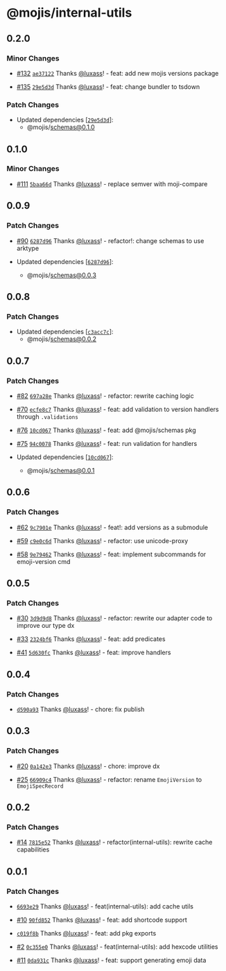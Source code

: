 # @mojis/internal-utils

## 0.2.0

### Minor Changes

- [#132](https://github.com/mojisdev/mojis/pull/132) [`ae37122`](https://github.com/mojisdev/mojis/commit/ae371225974c046a2c1536b2b4e6ac9212ef11ac) Thanks [@luxass](https://github.com/luxass)! - feat: add new mojis versions package

- [#135](https://github.com/mojisdev/mojis/pull/135) [`29e5d3d`](https://github.com/mojisdev/mojis/commit/29e5d3db73a823ae9b613bc6eca893f286d2aec5) Thanks [@luxass](https://github.com/luxass)! - feat: change bundler to tsdown

### Patch Changes

- Updated dependencies [[`29e5d3d`](https://github.com/mojisdev/mojis/commit/29e5d3db73a823ae9b613bc6eca893f286d2aec5)]:
  - @mojis/schemas@0.1.0

## 0.1.0

### Minor Changes

- [#111](https://github.com/mojisdev/mojis/pull/111) [`5baa66d`](https://github.com/mojisdev/mojis/commit/5baa66d1760e801a94774ba27fae00b5c6d89347) Thanks [@luxass](https://github.com/luxass)! - replace semver with moji-compare

## 0.0.9

### Patch Changes

- [#90](https://github.com/mojisdev/mojis/pull/90) [`6287d96`](https://github.com/mojisdev/mojis/commit/6287d967a5363d596c42bf4d4de5e038bb2c09d8) Thanks [@luxass](https://github.com/luxass)! - refactor!: change schemas to use arktype

- Updated dependencies [[`6287d96`](https://github.com/mojisdev/mojis/commit/6287d967a5363d596c42bf4d4de5e038bb2c09d8)]:
  - @mojis/schemas@0.0.3

## 0.0.8

### Patch Changes

- Updated dependencies [[`c3acc7c`](https://github.com/mojisdev/mojis/commit/c3acc7c6c34cb219e5d5070946745af2c305e277)]:
  - @mojis/schemas@0.0.2

## 0.0.7

### Patch Changes

- [#82](https://github.com/mojisdev/mojis/pull/82) [`697a28e`](https://github.com/mojisdev/mojis/commit/697a28ed5df3949b3daf28d0e528f4f4c6c8e64a) Thanks [@luxass](https://github.com/luxass)! - refactor: rewrite caching logic

- [#70](https://github.com/mojisdev/mojis/pull/70) [`ecfe8c7`](https://github.com/mojisdev/mojis/commit/ecfe8c77acdaf52dc6d9d2089847261380bebb24) Thanks [@luxass](https://github.com/luxass)! - feat: add validation to version handlers through `.validations`

- [#76](https://github.com/mojisdev/mojis/pull/76) [`10cd067`](https://github.com/mojisdev/mojis/commit/10cd06723ddd4a25134821bb987599faaf524aff) Thanks [@luxass](https://github.com/luxass)! - feat: add @mojis/schemas pkg

- [#75](https://github.com/mojisdev/mojis/pull/75) [`94c0078`](https://github.com/mojisdev/mojis/commit/94c007829c1b6254ba30d7d239b452524643b36c) Thanks [@luxass](https://github.com/luxass)! - feat: run validation for handlers

- Updated dependencies [[`10cd067`](https://github.com/mojisdev/mojis/commit/10cd06723ddd4a25134821bb987599faaf524aff)]:
  - @mojis/schemas@0.0.1

## 0.0.6

### Patch Changes

- [#62](https://github.com/mojisdev/mojis/pull/62) [`9c7901e`](https://github.com/mojisdev/mojis/commit/9c7901ee12ae6b5310abe651e01da5c00e8e29ed) Thanks [@luxass](https://github.com/luxass)! - feat!: add versions as a submodule

- [#59](https://github.com/mojisdev/mojis/pull/59) [`c9e0c6d`](https://github.com/mojisdev/mojis/commit/c9e0c6d0977d2a72e999a4686913cd97d6162f41) Thanks [@luxass](https://github.com/luxass)! - refactor: use unicode-proxy

- [#58](https://github.com/mojisdev/mojis/pull/58) [`9e79462`](https://github.com/mojisdev/mojis/commit/9e79462ec286f4d4d73727297db5e4f9d904a8a9) Thanks [@luxass](https://github.com/luxass)! - feat: implement subcommands for emoji-version cmd

## 0.0.5

### Patch Changes

- [#30](https://github.com/mojisdev/mojis/pull/30) [`3d9d9d8`](https://github.com/mojisdev/mojis/commit/3d9d9d870ac1b873b559d6f4e0ef458240ba2537) Thanks [@luxass](https://github.com/luxass)! - refactor: rewrite our adapter code to improve our type dx

- [#33](https://github.com/mojisdev/mojis/pull/33) [`2324bf6`](https://github.com/mojisdev/mojis/commit/2324bf668498f447e57a59da630e55c5bd4b1511) Thanks [@luxass](https://github.com/luxass)! - feat: add predicates

- [#41](https://github.com/mojisdev/mojis/pull/41) [`5d630fc`](https://github.com/mojisdev/mojis/commit/5d630fcbb34baef172c725e523a08134ecfc3079) Thanks [@luxass](https://github.com/luxass)! - feat: improve handlers

## 0.0.4

### Patch Changes

- [`d590a93`](https://github.com/mojisdev/mojis/commit/d590a934db5e8de7a421ceeb08e16f924b7ca324) Thanks [@luxass](https://github.com/luxass)! - chore: fix publish

## 0.0.3

### Patch Changes

- [#20](https://github.com/mojisdev/mojis/pull/20) [`0a142e3`](https://github.com/mojisdev/mojis/commit/0a142e37870a6c4f1fb75f595ecc0c3aec207a8b) Thanks [@luxass](https://github.com/luxass)! - chore: improve dx

- [#25](https://github.com/mojisdev/mojis/pull/25) [`66909c4`](https://github.com/mojisdev/mojis/commit/66909c4e2e1f8f36a2c226ba86a61929e2b23c2c) Thanks [@luxass](https://github.com/luxass)! - refactor: rename `EmojiVersion` to `EmojiSpecRecord`

## 0.0.2

### Patch Changes

- [#14](https://github.com/mojisdev/mojis/pull/14) [`7815e52`](https://github.com/mojisdev/mojis/commit/7815e5221fdf73026c7d16e55570f8a0e1d7b981) Thanks [@luxass](https://github.com/luxass)! - refactor(internal-utils): rewrite cache capabilities

## 0.0.1

### Patch Changes

- [`6693e29`](https://github.com/mojisdev/mojis/commit/6693e29a7dc605eb7c8d872abfb817d1f4fd54c4) Thanks [@luxass](https://github.com/luxass)! - feat(internal-utils): add cache utils

- [#10](https://github.com/mojisdev/mojis/pull/10) [`90fd852`](https://github.com/mojisdev/mojis/commit/90fd85282dfd58525b9af1b5293f1387536366dc) Thanks [@luxass](https://github.com/luxass)! - feat: add shortcode support

- [`c019f8b`](https://github.com/mojisdev/mojis/commit/c019f8b68053ea0bf84e27ca716d9eb2c09155cf) Thanks [@luxass](https://github.com/luxass)! - feat: add pkg exports

- [#2](https://github.com/mojisdev/mojis/pull/2) [`0c355e0`](https://github.com/mojisdev/mojis/commit/0c355e0ded031080363f21ca8a5e9a05ea906bcc) Thanks [@luxass](https://github.com/luxass)! - feat(internal-utils): add hexcode utilities

- [#11](https://github.com/mojisdev/mojis/pull/11) [`0da931c`](https://github.com/mojisdev/mojis/commit/0da931cb4198a653ebce6fce924225306f210e83) Thanks [@luxass](https://github.com/luxass)! - feat: support generating emoji data
